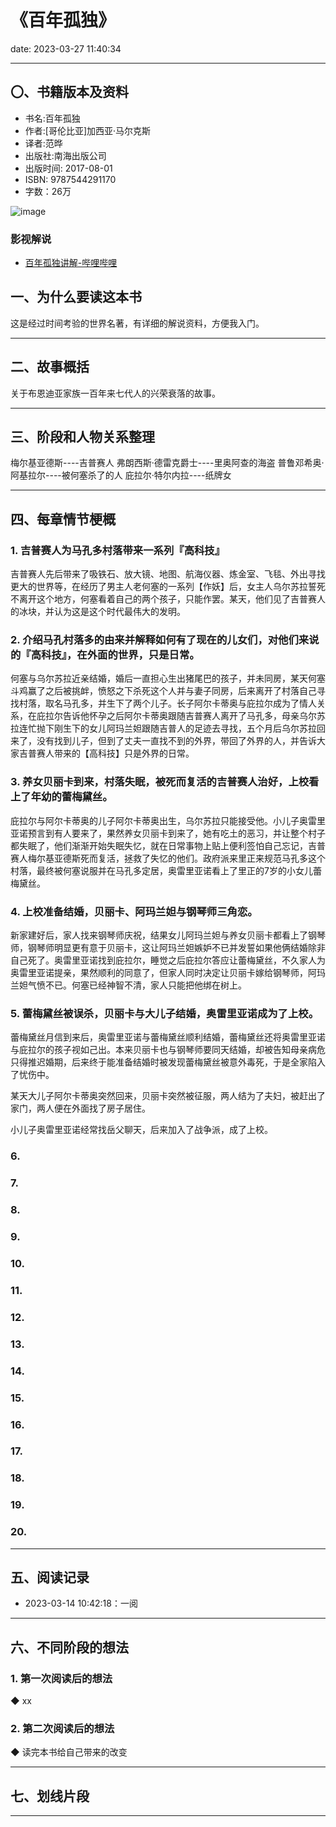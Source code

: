 # 《百年孤独》
date: 2023-03-27 11:40:34

---

## 〇、书籍版本及资料

- 书名:百年孤独
- 作者:[哥伦比亚]加西亚·马尔克斯
- 译者:范晔
- 出版社:南海出版公司
- 出版时间: 2017-08-01
- ISBN: 9787544291170
- 字数：26万

![image](https://s1.ax1x.com/2023/03/30/pp2P3ff.jpg)

### 影视解说

- [百年孤独讲解-哔哩哔哩](https://www.bilibili.com/video/BV1c3411m7k5)

## 一、为什么要读这本书

这是经过时间考验的世界名著，有详细的解说资料，方便我入门。

---

## 二、故事概括

关于布恩迪亚家族一百年来七代人的兴荣衰落的故事。

---

## 三、阶段和人物关系整理


梅尔基亚德斯----吉普赛人
弗朗西斯·德雷克爵士----里奥阿查的海盗
普鲁邓希奥·阿基拉尔----被何塞杀了的人
庇拉尔·特尔内拉----纸牌女

---

## 四、每章情节梗概

### 1. 吉普赛人为马孔多村落带来一系列『高科技』

吉普赛人先后带来了吸铁石、放大镜、地图、航海仪器、炼金室、飞毯、外出寻找更大的世界等，在经历了男主人老何塞的一系列【作妖】后，女主人乌尔苏拉誓死不离开这个地方，何塞看着自己的两个孩子，只能作罢。某天，他们见了吉普赛人的冰块，并认为这是这个时代最伟大的发明。

### 2. 介绍马孔村落多的由来并解释如何有了现在的儿女们，对他们来说的『高科技』，在外面的世界，只是日常。

何塞与乌尔苏拉近亲结婚，婚后一直担心生出猪尾巴的孩子，并未同房，某天何塞斗鸡赢了之后被挑衅，愤怒之下杀死这个人并与妻子同房，后来离开了村落自己寻找村落，取名马孔多，并生下了两个儿子。长子阿尔卡蒂奥与庇拉尔成为了情人关系，在庇拉尔告诉他怀孕之后阿尔卡蒂奥跟随吉普赛人离开了马孔多，母亲乌尔苏拉连忙抛下刚生下的女儿阿玛兰妲跟随吉普人的足迹去寻找，五个月后乌尔苏拉回来了，没有找到儿子，但到了丈夫一直找不到的外界，带回了外界的人，并告诉大家吉普赛人带来的【高科技】只是外界的日常。

### 3. 养女贝丽卡到来，村落失眠，被死而复活的吉普赛人治好，上校看上了年幼的蕾梅黛丝。

庇拉尔与阿尔卡蒂奥的儿子阿尔卡蒂奥出生，乌尔苏拉只能接受他。小儿子奥雷里亚诺预言到有人要来了，果然养女贝丽卡到来了，她有吃土的恶习，并让整个村子都失眠了，他们渐渐开始失眠失忆，就在日常事物上贴上便利签怕自己忘记，吉普赛人梅尔基亚德斯死而复活，拯救了失忆的他们。政府派来里正来规范马孔多这个村落，最终被何塞说服并在马孔多定居，奥雷里亚诺看上了里正的7岁的小女儿蕾梅黛丝。

### 4. 上校准备结婚，贝丽卡、阿玛兰妲与钢琴师三角恋。

新家建好后，家人找来钢琴师庆祝，结果女儿阿玛兰妲与养女贝丽卡都看上了钢琴师，钢琴师明显更有意于贝丽卡，这让阿玛兰妲嫉妒不已并发誓如果他俩结婚除非自己死了。奥雷里亚诺找到庇拉尔，睡觉之后庇拉尔答应让蕾梅黛丝，不久家人为奥雷里亚诺提亲，果然顺利的同意了，但家人同时决定让贝丽卡嫁给钢琴师，阿玛兰妲气愤不已。何塞已经神智不清，家人只能把他绑在树上。

### 5. 蕾梅黛丝被误杀，贝丽卡与大儿子结婚，奥雷里亚诺成为了上校。

蕾梅黛丝月信到来后，奥雷里亚诺与蕾梅黛丝顺利结婚，蕾梅黛丝还将奥雷里亚诺与庇拉尔的孩子视如己出。本来贝丽卡也与钢琴师要同天结婚，却被告知母亲病危只得推迟婚期，后来终于能准备结婚时被发现蕾梅黛丝被意外毒死，于是全家陷入了忧伤中。

某天大儿子阿尔卡蒂奥突然回来，贝丽卡突然被征服，两人结为了夫妇，被赶出了家门，两人便在外面找了房子居住。

小儿子奥雷里亚诺经常找岳父聊天，后来加入了战争派，成了上校。
### 6. 
### 7. 
### 8. 
### 9. 
### 10. 
### 11. 
### 12. 
### 13. 
### 14. 
### 15. 
### 16. 
### 17. 
### 18. 
### 19. 
### 20. 



---

## 五、阅读记录

- 2023-03-14 10:42:18：一阅

---


## 六、不同阶段的想法

### 1. 第一次阅读后的想法

◆ xx



### 2. 第二次阅读后的想法


◆ 读完本书给自己带来的改变

---

## 七、划线片段



---
